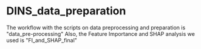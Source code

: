 # DINS_data_preparation
The workflow with the scripts on data preprocessing and preparation is "data_pre-processing"
Also, the Feature Importance and SHAP analysis we used is "FI_and_SHAP_final"
